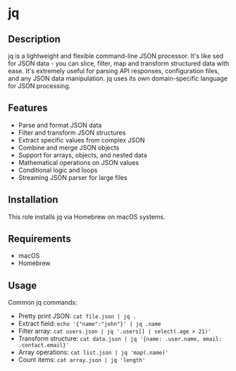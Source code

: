 # jq

## Description

jq is a lightweight and flexible command-line JSON processor. It's like sed for JSON data - you can slice, filter, map and transform structured data with ease. It's extremely useful for parsing API responses, configuration files, and any JSON data manipulation. jq uses its own domain-specific language for JSON processing.

## Features

- Parse and format JSON data
- Filter and transform JSON structures
- Extract specific values from complex JSON
- Combine and merge JSON objects
- Support for arrays, objects, and nested data
- Mathematical operations on JSON values
- Conditional logic and loops
- Streaming JSON parser for large files

## Installation

This role installs jq via Homebrew on macOS systems.

## Requirements

- macOS
- Homebrew

## Usage

Common jq commands:
- Pretty print JSON: `cat file.json | jq .`
- Extract field: `echo '{"name":"john"}' | jq .name`
- Filter array: `cat users.json | jq '.users[] | select(.age > 21)'`
- Transform structure: `cat data.json | jq '{name: .user.name, email: .contact.email}'`
- Array operations: `cat list.json | jq 'map(.name)'`
- Count items: `cat array.json | jq 'length'`
